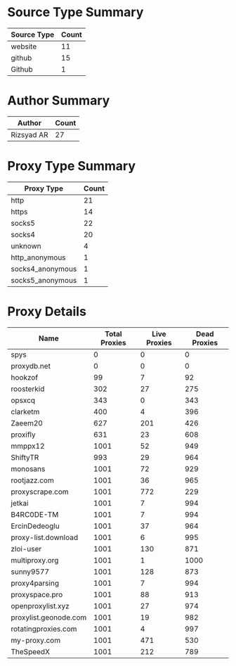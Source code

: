 # Source Type Summary

| Source Type | Count |
|-------------|-------|
| website | 11 |
| github | 15 |
| Github | 1 |


# Author Summary

| Author | Count |
|--------|-------|
| Rizsyad AR | 27 |


# Proxy Type Summary

| Proxy Type | Count |
|------------|-------|
| http | 21 |
| https | 14 |
| socks5 | 22 |
| socks4 | 20 |
| unknown | 4 |
| http_anonymous | 1 |
| socks4_anonymous | 1 |
| socks5_anonymous | 1 |


# Proxy Details

| Name | Total Proxies | Live Proxies | Dead Proxies |
|------|---------------|--------------|---------------|
| spys | 0 | 0 | 0 |
| proxydb.net | 0 | 0 | 0 |
| hookzof | 99 | 7 | 92 |
| roosterkid | 302 | 27 | 275 |
| opsxcq | 343 | 0 | 343 |
| clarketm | 400 | 4 | 396 |
| Zaeem20 | 627 | 201 | 426 |
| proxifly | 631 | 23 | 608 |
| mmppx12 | 1001 | 52 | 949 |
| ShiftyTR | 993 | 29 | 964 |
| monosans | 1001 | 72 | 929 |
| rootjazz.com | 1001 | 36 | 965 |
| proxyscrape.com | 1001 | 772 | 229 |
| jetkai | 1001 | 7 | 994 |
| B4RC0DE-TM | 1001 | 7 | 994 |
| ErcinDedeoglu | 1001 | 37 | 964 |
| proxy-list.download | 1001 | 6 | 995 |
| zloi-user | 1001 | 130 | 871 |
| multiproxy.org | 1001 | 1 | 1000 |
| sunny9577 | 1001 | 128 | 873 |
| proxy4parsing | 1001 | 7 | 994 |
| proxyspace.pro | 1001 | 88 | 913 |
| openproxylist.xyz | 1001 | 27 | 974 |
| proxylist.geonode.com | 1001 | 19 | 982 |
| rotatingproxies.com | 1001 | 4 | 997 |
| my-proxy.com | 1001 | 471 | 530 |
| TheSpeedX | 1001 | 212 | 789 |
